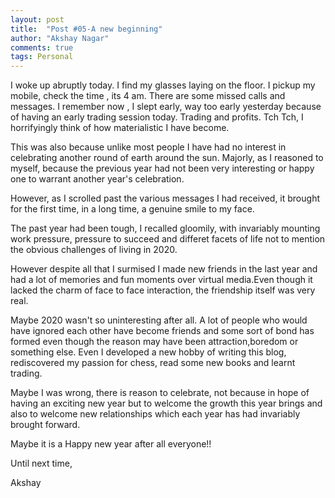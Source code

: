 ```yaml
---
layout: post
title:  "Post #05-A new beginning"
author: "Akshay Nagar"
comments: true
tags: Personal
---
```


I woke up abruptly today. I find my glasses laying on the floor. I pickup my mobile, check the time , its 4 am. There are some missed calls and messages.
I remember now , I slept  early, way too early yesterday because of having an early trading session today.
Trading and profits. Tch Tch, I horrifyingly think of how materialistic I have become.

This was also because unlike most people I have had no interest in celebrating another round of earth around the sun. Majorly, as I reasoned to myself, because the previous 
year had not been very interesting or happy one to warrant another year's celebration.

However, as I scrolled past the various messages I had received, it brought for the first time, in a long time, a genuine smile to my face. 

The past year had been tough, I recalled gloomily, with invariably mounting work pressure, pressure to succeed and differet facets of life not to mention the obvious challenges of living in 2020. 

However despite all that I surmised I made new friends in the last year and had a lot of memories and fun moments over virtual media.Even though it lacked the charm of face to face interaction, the friendship itself was very real. 

Maybe 2020 wasn't so uninteresting after all.
A lot of people who would have ignored each other have become friends and some sort of bond has formed even though the reason may have been attraction,boredom or something else.
Even I developed a new hobby of writing this blog, rediscovered my passion for chess, read some new books and learnt trading.

Maybe I was wrong, there is reason to celebrate, not because in hope of having an exciting new year but to welcome the growth this year brings and also to welcome new relationships which each year has had invariably brought forward.

Maybe it is a Happy new year after all everyone!!

Until next time, 

Akshay

